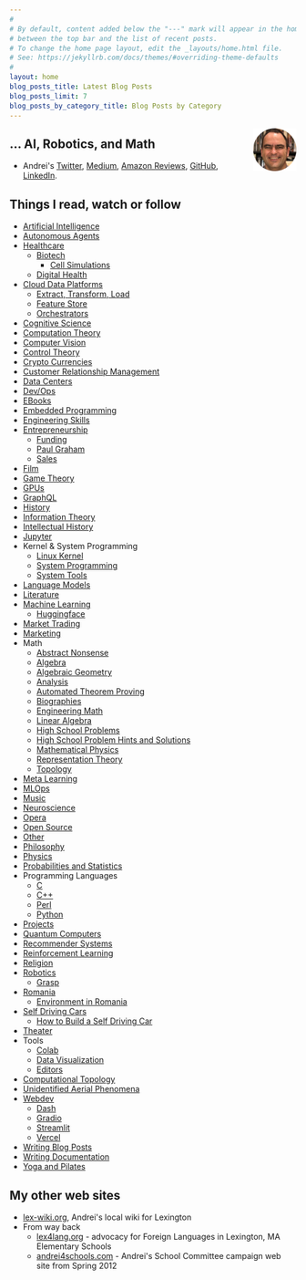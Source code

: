 ```yaml
---
#
# By default, content added below the "---" mark will appear in the home page
# between the top bar and the list of recent posts.
# To change the home page layout, edit the _layouts/home.html file.
# See: https://jekyllrb.com/docs/themes/#overriding-theme-defaults
#
layout: home
blog_posts_title: Latest Blog Posts
blog_posts_limit: 7
blog_posts_by_category_title: Blog Posts by Category
---
```


<img src="src/images/andrei_circle.png" align="right" width="15%" height="15%" />

## … AI, Robotics, and Math

* Andrei's [Twitter](https://twitter.com/bitdribble), [Medium](/medium), [Amazon Reviews](https://www.amazon.com/gp/profile/amzn1.account.AH2JFOWQ673YGWLX22JI2BKYOUXA/ref=cm_cr_dp_d_gw_tr?ie=UTF8), [GitHub](https://github.com/bitdribble), [LinkedIn](https://www.linkedin.com/in/andrei-radulescu-banu).

## Things I read, watch or follow

* [Artificial Intelligence](/artificial_intelligence)
* [Autonomous Agents](/autonomous_agents)
* [Healthcare](/healthcare)
  * [Biotech](/biotech)
    * [Cell Simulations](/biotech/cell_simulations)
  * [Digital Health](/digitalhealth)
* [Cloud Data Platforms](/cloud_data_platform)
  * [Extract, Transform, Load](/cloud_data_platform/extract_transform_load)
  * [Feature Store](/cloud_data_platform/feature_store)
  * [Orchestrators](/cloud_data_platform/orchestrators)
* [Cognitive Science](/cognitive_science)
* [Computation Theory](/computation_theory)
* [Computer Vision](/computer_vision)
* [Control Theory](/control_theory)
* [Crypto Currencies](/crypto_currencies)
* [Customer Relationship Management](/customer_relationship_management)
* [Data Centers](/data_centers)
* [Dev/Ops](/devops)
* [EBooks](/ebooks)
* [Embedded Programming](/embedded_programming)
* [Engineering Skills](/engineering_skills)
* [Entrepreneurship](/entrepreneurship)
  * [Funding](/entrepreneurship/funding)
  * [Paul Graham](/entrepreneurship/paul_graham)
  * [Sales](/entrepreneurship/sales)
* [Film](/film)
* [Game Theory](/game_theory)
* [GPUs](/gpus)
* [GraphQL](/graph_ql)
* [History](/history)
* [Information Theory](/information_theory)
* [Intellectual History](/intellectual_history)
* [Jupyter](jupyter.md)
* Kernel & System Programming
  * [Linux Kernel](/linux_kernel)
  * [System Programming](/system_programming)
  * [System Tools](/system_tools)
* [Language Models](/language_models)
* [Literature](/literature)
* [Machine Learning](/machine_learning)
  * [Huggingface](/machine_learning/huggingface)
* [Market Trading](/market_trading)
* [Marketing](/marketing)
* Math
  * [Abstract Nonsense](/math/abstract_nonsense)
  * [Algebra](/math/algebra)
  * [Algebraic Geometry](/math/algebraic_geometry)
  * [Analysis](/math/analysis)
  * [Automated Theorem Proving](/math/automated_theorem_proving)
  * [Biographies](/math/biographies)
  * [Engineering Math](/math/engineering_math)
  * [Linear Algebra](/math/linear_algebra)
  * [High School Problems](/math/high_school)
  * [High School Problem Hints and Solutions](/math/high_school_solutions)
  * [Mathematical Physics](/math/mathematical_physics)
  * [Representation Theory](/math/representation_theory)
  * [Topology](/math/topology)
* [Meta Learning](/meta_learning)
* [MLOps](/mlops)
* [Music](/music)
* [Neuroscience](/neuroscience)
* [Opera](/opera)
* [Open Source](/open_source)
* [Other](/other)
* [Philosophy](/philosophy)
* [Physics](/physics)
* [Probabilities and Statistics](/probabilities_and_statistics)
* Programming Languages
  * [C](/programming_languages/c)
  * [C++](/programming_languages/c++)
  * [Perl](/programming_languages/perl)
  * [Python](/programming_languages/python)
* [Projects](/projects)
* [Quantum Computers](/quantum_computers)
* [Recommender Systems](/recommender_systems)
* [Reinforcement Learning](/reinforcement_learning)
* [Religion](/religion)
* [Robotics](/robotics)
  * [Grasp](/robotics/grasping)
* [Romania](/romania)
  * [Environment in Romania](/romania/environment)
* [Self Driving Cars](/self_driving_cars)
  * [How to Build a Self Driving Car](/self_driving_cars/how_to_build_a_self_driving_car)
* [Theater](/theater)
* Tools
  * [Colab](/colab)
  * [Data Visualization](/data_visualization)
  * [Editors](/editors)
* [Computational Topology](/computational_topology)
* [Unidentified Aerial Phenomena](/unidentified_aerial_phenomena)
* [Webdev](/webdev)
  * [Dash](/webdev/dash)
  * [Gradio](/webdev/gradio)
  * [Streamlit](/webdev/streamlit)
  * [Vercel](/webdev/vercel)
* [Writing Blog Posts](/writing_blog_posts)
* [Writing Documentation](/writing_documentation)
* [Yoga and Pilates](/yoga_and_pilates)

## My other web sites
* [lex-wiki.org](http://lex-wiki.org), Andrei's local wiki for Lexington
* From way back
  * [lex4lang.org](https://web.archive.org/web/20150103052312/https://sites.google.com/site/lexington4languages/) - advocacy for Foreign Languages in Lexington, MA Elementary Schools
  * [andrei4schools.com](https://web.archive.org/web/20130817181328/http://andrei4schools.com/) - Andrei's School Committee campaign web site from Spring 2012
